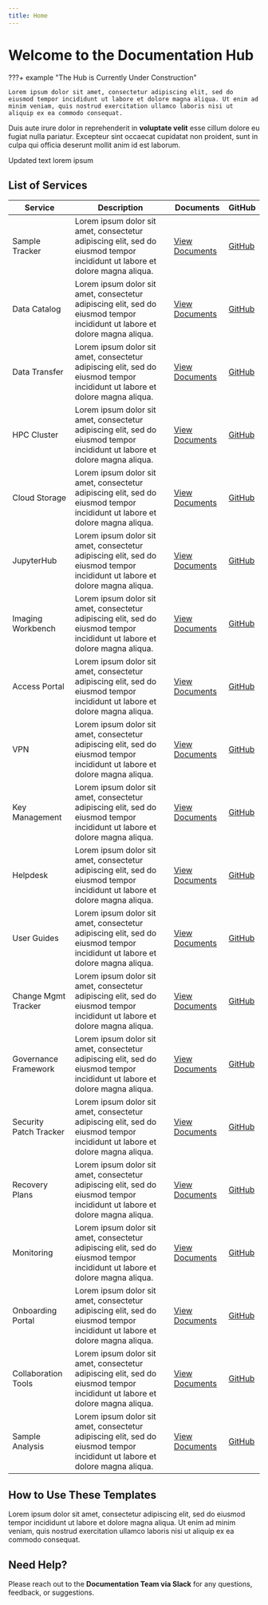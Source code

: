 ```yaml
---
title: Home
---
```


# Welcome to the Documentation Hub

???+ example "The Hub is Currently Under Construction"

    Lorem ipsum dolor sit amet, consectetur adipiscing elit, sed do eiusmod tempor incididunt ut labore et dolore magna aliqua. Ut enim ad minim veniam, quis nostrud exercitation ullamco laboris nisi ut aliquip ex ea commodo consequat. 

 Duis aute irure dolor in reprehenderit in **voluptate velit** esse cillum dolore eu fugiat nulla pariatur. Excepteur sint occaecat cupidatat non proident, sunt in culpa qui officia deserunt mollit anim id est laborum.


Updated text lorem ipsum

## List of Services
| Service | Description | Documents | GitHub |
|--------|-------------|------|--------|
| Sample Tracker | Lorem ipsum dolor sit amet, consectetur adipiscing elit, sed do eiusmod tempor incididunt ut labore et dolore magna aliqua. | [View Documents](...) | [GitHub](...) |
| Data Catalog | Lorem ipsum dolor sit amet, consectetur adipiscing elit, sed do eiusmod tempor incididunt ut labore et dolore magna aliqua. | [View Documents](...) | [GitHub](...) |
| Data Transfer | Lorem ipsum dolor sit amet, consectetur adipiscing elit, sed do eiusmod tempor incididunt ut labore et dolore magna aliqua. | [View Documents](...) | [GitHub](...) |
| HPC Cluster | Lorem ipsum dolor sit amet, consectetur adipiscing elit, sed do eiusmod tempor incididunt ut labore et dolore magna aliqua. | [View Documents](...) | [GitHub](...) |
| Cloud Storage | Lorem ipsum dolor sit amet, consectetur adipiscing elit, sed do eiusmod tempor incididunt ut labore et dolore magna aliqua. | [View Documents](...) | [GitHub](...) |
| JupyterHub | Lorem ipsum dolor sit amet, consectetur adipiscing elit, sed do eiusmod tempor incididunt ut labore et dolore magna aliqua. | [View Documents](...) | [GitHub](...) |
| Imaging Workbench | Lorem ipsum dolor sit amet, consectetur adipiscing elit, sed do eiusmod tempor incididunt ut labore et dolore magna aliqua. | [View Documents](...) | [GitHub](...) |
| Access Portal | Lorem ipsum dolor sit amet, consectetur adipiscing elit, sed do eiusmod tempor incididunt ut labore et dolore magna aliqua. | [View Documents](...) | [GitHub](...) |
| VPN | Lorem ipsum dolor sit amet, consectetur adipiscing elit, sed do eiusmod tempor incididunt ut labore et dolore magna aliqua. | [View Documents](...) | [GitHub](...) |
| Key Management | Lorem ipsum dolor sit amet, consectetur adipiscing elit, sed do eiusmod tempor incididunt ut labore et dolore magna aliqua. | [View Documents](...) | [GitHub](...) |
| Helpdesk | Lorem ipsum dolor sit amet, consectetur adipiscing elit, sed do eiusmod tempor incididunt ut labore et dolore magna aliqua. | [View Documents](...) | [GitHub](...) |
| User Guides | Lorem ipsum dolor sit amet, consectetur adipiscing elit, sed do eiusmod tempor incididunt ut labore et dolore magna aliqua. | [View Documents](...) | [GitHub](...) |
| Change Mgmt Tracker | Lorem ipsum dolor sit amet, consectetur adipiscing elit, sed do eiusmod tempor incididunt ut labore et dolore magna aliqua. | [View Documents](...) | [GitHub](...) |
| Governance Framework | Lorem ipsum dolor sit amet, consectetur adipiscing elit, sed do eiusmod tempor incididunt ut labore et dolore magna aliqua. | [View Documents](...) | [GitHub](...) |
| Security Patch Tracker | Lorem ipsum dolor sit amet, consectetur adipiscing elit, sed do eiusmod tempor incididunt ut labore et dolore magna aliqua. | [View Documents](...) | [GitHub](...) |
| Recovery Plans | Lorem ipsum dolor sit amet, consectetur adipiscing elit, sed do eiusmod tempor incididunt ut labore et dolore magna aliqua. | [View Documents](...) | [GitHub](...) |
| Monitoring | Lorem ipsum dolor sit amet, consectetur adipiscing elit, sed do eiusmod tempor incididunt ut labore et dolore magna aliqua. | [View Documents](...) | [GitHub](...) |
| Onboarding Portal | Lorem ipsum dolor sit amet, consectetur adipiscing elit, sed do eiusmod tempor incididunt ut labore et dolore magna aliqua. | [View Documents](...) | [GitHub](...) |
| Collaboration Tools | Lorem ipsum dolor sit amet, consectetur adipiscing elit, sed do eiusmod tempor incididunt ut labore et dolore magna aliqua. | [View Documents](...) | [GitHub](...) |
| Sample Analysis | Lorem ipsum dolor sit amet, consectetur adipiscing elit, sed do eiusmod tempor incididunt ut labore et dolore magna aliqua. | [View Documents](...) | [GitHub](...) |

## How to Use These Templates
Lorem ipsum dolor sit amet, consectetur adipiscing elit, sed do eiusmod tempor incididunt ut labore et dolore magna aliqua. Ut enim ad minim veniam, quis nostrud exercitation ullamco laboris nisi ut aliquip ex ea commodo consequat. 

## Need Help?
Please reach out to the **Documentation Team via Slack** for any questions, feedback, or suggestions.
